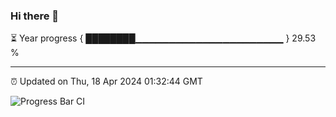 ### Hi there 👋

⏳ Year progress { ████████▁▁▁▁▁▁▁▁▁▁▁▁▁▁▁▁▁▁▁▁▁▁ } 29.53 %

---

⏰ Updated on Thu, 18 Apr 2024 01:32:44 GMT

![Progress Bar CI](https://github.com/IshwaranRudhara/GIT-ACTION/workflows/Progress%20Bar%20CI/badge.svg)
